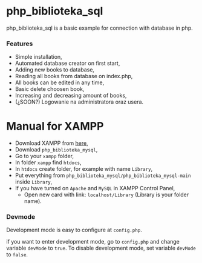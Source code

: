 # php_biblioteka_sql
php_biblioteka_sql is a basic example for connection with database in php.

### Features

- Simple installation,
- Automated database creator on first start,
- Adding new books to database,
- Reading all books from database on index.php,
- All books can be edited in any time,
- Basic delete choosen book,
- Increasing and decreasing amount of books,
- (¿SOON?) Logowanie na administratora oraz usera.

# Manual for XAMPP

- Download XAMPP from [here](https://www.apachefriends.org/pl/download.html),
- Download `php_biblioteka_mysql`,
- Go to your `xampp` folder,
- In folder `xampp` find `htdocs`,
- In `htdocs` create folder, for example with name `Library`,
- Put everything from `php_biblioteka_mysql/php_biblioteka_mysql-main` inside `Library`,
- If you have turned on `Apache` and `MySQL` in XAMPP Control Panel,
  - Open new card with link: `localhost/Library` (Library is your folder name).
  
### Devmode
Development mode is easy to configure at `config.php`.

if you want to enter development mode, go to `config.php` and change variable `devMode` to `true`.
To disable development mode, set variable `devMode` to `false`.

